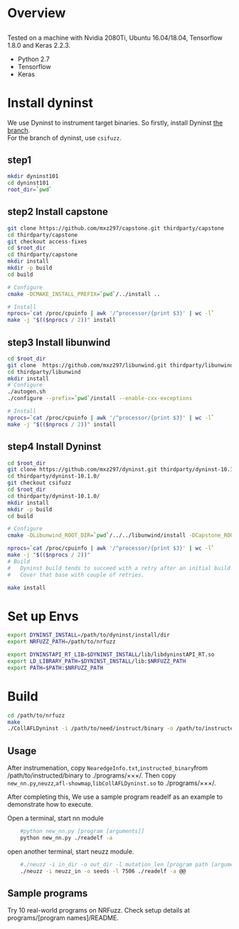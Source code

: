 # Overview

##
Tested on a machine with Nvidia 2080Ti, Ubuntu 16.04/18.04, Tensorflow 1.8.0 and Keras 2.2.3.<br/>
- Python 2.7
- Tensorflow
- Keras

# Install dyninst
We use Dyninst to instrument target binaries. So firstly, install Dyninst [the branch](https://github.com/mxz297/dyninst).<br/>
For the branch of dyninst, use `csifuzz`.
## step1
```bash
mkdir dyninst101
cd dyninst101
root_dir=`pwd`
```
## step2 Install capstone
```bash
git clone https://github.com/mxz297/capstone.git thirdparty/capstone
cd thirdparty/capstone
git checkout access-fixes
cd $root_dir
cd thirdparty/capstone
mkdir install
mkdir -p build
cd build

# Configure
cmake -DCMAKE_INSTALL_PREFIX=`pwd`/../install ..

# Install
nprocs=`cat /proc/cpuinfo | awk '/^processor/{print $3}' | wc -l`
make -j "$(($nprocs / 2))" install
```
## step3 Install libunwind
```bash
cd $root_dir
git clone  https://github.com/mxz297/libunwind.git thirdparty/libunwind
cd thirdparty/libunwind
mkdir install
# Configure
./autogen.sh
./configure --prefix=`pwd`/install --enable-cxx-exceptions

# Install
nprocs=`cat /proc/cpuinfo | awk '/^processor/{print $3}' | wc -l`
make -j "$(($nprocs / 2))" install
```
## step4 Install Dyninst
```bash
cd $root_dir
git clone https://github.com/mxz297/dyninst.git thirdparty/dyninst-10.1.0
cd thirdparty/dyninst-10.1.0/
git checkout csifuzz
cd $root_dir
cd thirdparty/dyninst-10.1.0/
mkdir install
mkdir -p build
cd build

# Configure
cmake -DLibunwind_ROOT_DIR=`pwd`/../../libunwind/install -DCapstone_ROOT_DIR=`pwd`/../../capstone/install/ -DCMAKE_INSTALL_PREFIX=`pwd`/../install -G 'Unix Makefiles' ..

nprocs=`cat /proc/cpuinfo | awk '/^processor/{print $3}' | wc -l`
make -j "$(($nprocs / 2))"
# Build
#   Dyninst build tends to succeed with a retry after an initial build failure.
#   Cover that base with couple of retries.

make install
```
# Set up Envs
```bash
export DYNINST_INSTALL=/path/to/dyninst/install/dir
export NRFUZZ_PATH=/path/to/nrfuzz

export DYNINSTAPI_RT_LIB=$DYNINST_INSTALL/lib/libdyninstAPI_RT.so
export LD_LIBRARY_PATH=$DYNINST_INSTALL/lib:$NRFUZZ_PATH
export PATH=$PATH:$NRFUZZ_PATH
```
# Build
```bash
cd /path/to/nrfuzz
make
./CollAFLDyninst -i /path/to/need/instruct/binary -o /path/to/instructed/binary
```
## Usage
After instrumenation, copy `NearedgeInfo.txt`,`instructed_binary`from /path/to/instructed/binary to ./programs/×××/. Then copy `new_nn.py`,`neuzz`,`afl-showmap`,`libCollAFLDyninst.so` to ./programs/×××/.<br>

After completing this, We use a sample program readelf as an example to demonstrate how to execute.<br/>

Open a terminal, start nn module
```bash
    #python new_nn.py [program [arguments]]
    python new_nn.py ./readelf -a
```
open another terminal, start neuzz module.
```bash
    #./neuzz -i in_dir -o out_dir -l mutation_len [program path [arguments]] @@
    ./neuzz -i neuzz_in -o seeds -l 7506 ./readelf -a @@  
```
## Sample programs
Try 10 real-world programs on NRFuzz. Check setup details at programs/[program names]/README.




